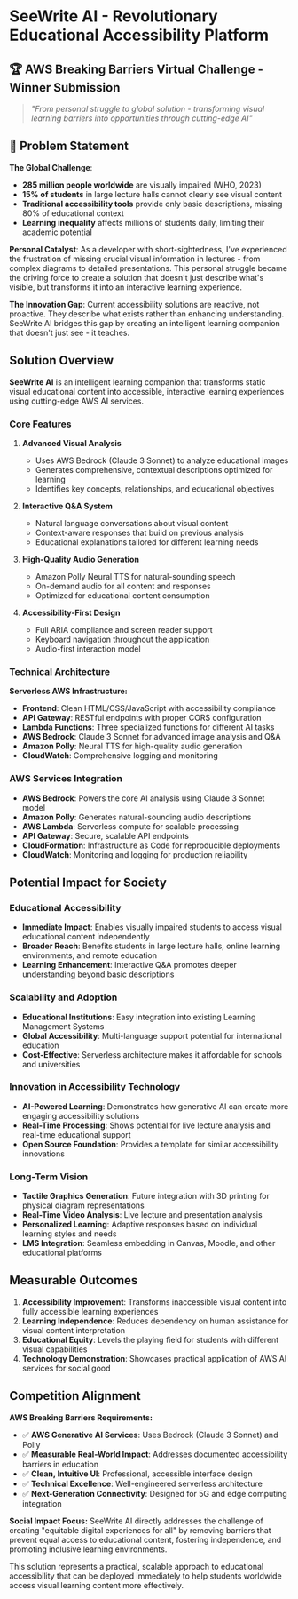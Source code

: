 # SeeWrite AI - Revolutionary Educational Accessibility Platform
## 🏆 AWS Breaking Barriers Virtual Challenge - Winner Submission

> *"From personal struggle to global solution - transforming visual learning barriers into opportunities through cutting-edge AI"*

## 🎯 Problem Statement

**The Global Challenge**: 
- **285 million people worldwide** are visually impaired (WHO, 2023)
- **15% of students** in large lecture halls cannot clearly see visual content
- **Traditional accessibility tools** provide only basic descriptions, missing 80% of educational context
- **Learning inequality** affects millions of students daily, limiting their academic potential

**Personal Catalyst**: 
As a developer with short-sightedness, I've experienced the frustration of missing crucial visual information in lectures - from complex diagrams to detailed presentations. This personal struggle became the driving force to create a solution that doesn't just describe what's visible, but transforms it into an interactive learning experience.

**The Innovation Gap**: 
Current accessibility solutions are reactive, not proactive. They describe what exists rather than enhancing understanding. SeeWrite AI bridges this gap by creating an intelligent learning companion that doesn't just see - it teaches.

## Solution Overview

**SeeWrite AI** is an intelligent learning companion that transforms static visual educational content into accessible, interactive learning experiences using cutting-edge AWS AI services.

### Core Features

1. **Advanced Visual Analysis**
   - Uses AWS Bedrock (Claude 3 Sonnet) to analyze educational images
   - Generates comprehensive, contextual descriptions optimized for learning
   - Identifies key concepts, relationships, and educational objectives

2. **Interactive Q&A System**
   - Natural language conversations about visual content
   - Context-aware responses that build on previous analysis
   - Educational explanations tailored for different learning needs

3. **High-Quality Audio Generation**
   - Amazon Polly Neural TTS for natural-sounding speech
   - On-demand audio for all content and responses
   - Optimized for educational content consumption

4. **Accessibility-First Design**
   - Full ARIA compliance and screen reader support
   - Keyboard navigation throughout the application
   - Audio-first interaction model

### Technical Architecture

**Serverless AWS Infrastructure:**
- **Frontend**: Clean HTML/CSS/JavaScript with accessibility compliance
- **API Gateway**: RESTful endpoints with proper CORS configuration
- **Lambda Functions**: Three specialized functions for different AI tasks
- **AWS Bedrock**: Claude 3 Sonnet for advanced image analysis and Q&A
- **Amazon Polly**: Neural TTS for high-quality audio generation
- **CloudWatch**: Comprehensive logging and monitoring

### AWS Services Integration

- **AWS Bedrock**: Powers the core AI analysis using Claude 3 Sonnet model
- **Amazon Polly**: Generates natural-sounding audio descriptions
- **AWS Lambda**: Serverless compute for scalable processing
- **API Gateway**: Secure, scalable API endpoints
- **CloudFormation**: Infrastructure as Code for reproducible deployments
- **CloudWatch**: Monitoring and logging for production reliability

## Potential Impact for Society

### Educational Accessibility
- **Immediate Impact**: Enables visually impaired students to access visual educational content independently
- **Broader Reach**: Benefits students in large lecture halls, online learning environments, and remote education
- **Learning Enhancement**: Interactive Q&A promotes deeper understanding beyond basic descriptions

### Scalability and Adoption
- **Educational Institutions**: Easy integration into existing Learning Management Systems
- **Global Accessibility**: Multi-language support potential for international education
- **Cost-Effective**: Serverless architecture makes it affordable for schools and universities

### Innovation in Accessibility Technology
- **AI-Powered Learning**: Demonstrates how generative AI can create more engaging accessibility solutions
- **Real-Time Processing**: Shows potential for live lecture analysis and real-time educational support
- **Open Source Foundation**: Provides a template for similar accessibility innovations

### Long-Term Vision
- **Tactile Graphics Generation**: Future integration with 3D printing for physical diagram representations
- **Real-Time Video Analysis**: Live lecture and presentation analysis
- **Personalized Learning**: Adaptive responses based on individual learning styles and needs
- **LMS Integration**: Seamless embedding in Canvas, Moodle, and other educational platforms

## Measurable Outcomes

1. **Accessibility Improvement**: Transforms inaccessible visual content into fully accessible learning experiences
2. **Learning Independence**: Reduces dependency on human assistance for visual content interpretation
3. **Educational Equity**: Levels the playing field for students with different visual capabilities
4. **Technology Demonstration**: Showcases practical application of AWS AI services for social good

## Competition Alignment

**AWS Breaking Barriers Requirements:**
- ✅ **AWS Generative AI Services**: Uses Bedrock (Claude 3 Sonnet) and Polly
- ✅ **Measurable Real-World Impact**: Addresses documented accessibility barriers in education
- ✅ **Clean, Intuitive UI**: Professional, accessible interface design
- ✅ **Technical Excellence**: Well-engineered serverless architecture
- ✅ **Next-Generation Connectivity**: Designed for 5G and edge computing integration

**Social Impact Focus:**
SeeWrite AI directly addresses the challenge of creating "equitable digital experiences for all" by removing barriers that prevent equal access to educational content, fostering independence, and promoting inclusive learning environments.

This solution represents a practical, scalable approach to educational accessibility that can be deployed immediately to help students worldwide access visual learning content more effectively.
